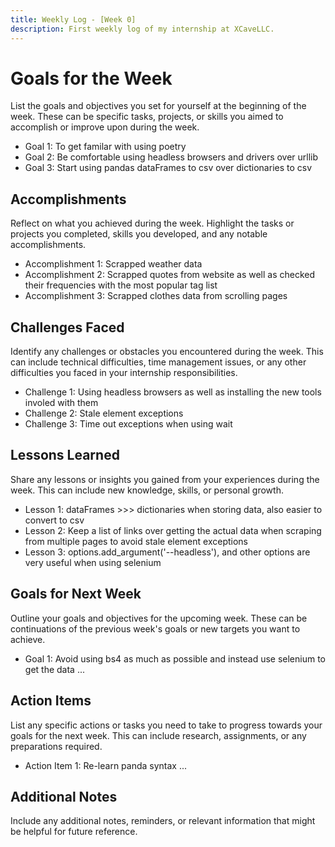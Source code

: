 ```yaml
---
title: Weekly Log - [Week 0]
description: First weekly log of my internship at XCaveLLC.
---
```

# Goals for the Week

List the goals and objectives you set for yourself at the beginning of the week. These can be specific tasks, projects, or skills you aimed to accomplish or improve upon during the week.

- Goal 1: To get familar with using poetry
- Goal 2: Be comfortable using headless browsers and drivers over urllib 
- Goal 3: Start using pandas dataFrames to csv over dictionaries to csv

## Accomplishments

Reflect on what you achieved during the week. Highlight the tasks or projects you completed, skills you developed, and any notable accomplishments.

- Accomplishment 1: Scrapped weather data
- Accomplishment 2: Scrapped quotes from website as well as checked their frequencies with the most popular tag list
- Accomplishment 3: Scrapped clothes data from scrolling pages

## Challenges Faced

Identify any challenges or obstacles you encountered during the week. This can include technical difficulties, time management issues, or any other difficulties you faced in your internship responsibilities.

- Challenge 1: Using headless browsers as well as installing the new tools involed with them
- Challenge 2: Stale element exceptions
- Challenge 3: Time out exceptions when using wait 

## Lessons Learned

Share any lessons or insights you gained from your experiences during the week. This can include new knowledge, skills, or personal growth.

- Lesson 1: dataFrames >>> dictionaries when storing data, also easier to convert to csv
- Lesson 2: Keep a list of links over getting the actual data when scraping from multiple pages to avoid stale element exceptions
- Lesson 3: options.add_argument('--headless'), and other options are very useful when using selenium

## Goals for Next Week

Outline your goals and objectives for the upcoming week. These can be continuations of the previous week's goals or new targets you want to achieve.

- Goal 1: Avoid using bs4 as much as possible and instead use selenium to get the data
...
## Action Items

List any specific actions or tasks you need to take to progress towards your goals for the next week. This can include research, assignments, or any preparations required.

- Action Item 1: Re-learn panda syntax
...

## Additional Notes

Include any additional notes, reminders, or relevant information that might be helpful for future reference.
